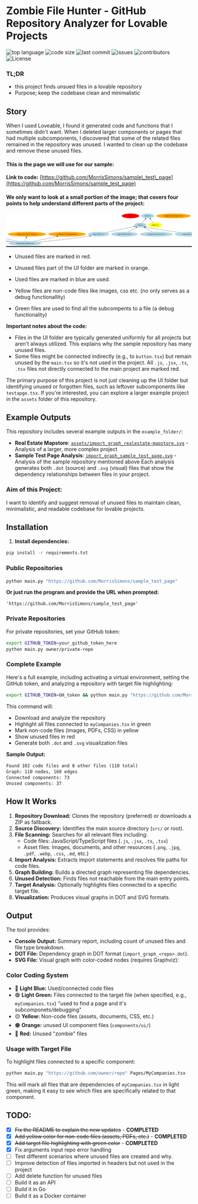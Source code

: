 # Zombie File Hunter - GitHub Repository Analyzer for Lovable Projects
![top language](https://img.shields.io/github/languages/top/gpt-null/template)
![code size](https://img.shields.io/github/languages/code-size/gpt-null/template)
![last commit](https://img.shields.io/github/last-commit/gpt-null/template)
![issues](https://img.shields.io/github/issues/gpt-null/template)
![contributors](https://img.shields.io/github/contributors/gpt-null/template)
![License](https://img.shields.io/github/license/gpt-null/template)

### TL;DR
- this project finds unsued files in a lovable repository
- Purpose; keep the codebase clean and minimalistic

## Story

When I used Loveable, I found it generated code and functions that I sometimes didn't want. When I deleted larger components or pages that had multiple subcomponents, I discovered that some of the related files remained in the repository was unused. I wanted to clean up the codebase and remove these unused files.

#### This is the page we will use for our sample:



**Link to code:** [https://github.com/MorrisSimons/sample\_test\_page](https://github.com/MorrisSimons/sample_test_page)



#### We only want to look at a small portion of the image; that covers four points to help understand different parts of the project:
![Dependency graph visualization showing used and unused files](assets/image.png)

* Unused files are marked in red.
* Unused files part of the UI folder are marked in orange.
* Used files are marked in blue are used.

* Yellow files are non-code files like images, css etc. (no only serves as a debug functionallity)
* Green files are used to find all the subcompents to a file (a debug functionality) 

**Important notes about the code:**
* Files in the UI folder are typically generated uniformly for all projects but aren't always utilized. This explains why the sample repository has many unused files.
* Some files might be connected indirectly (e.g., to `button.tsx`) but remain unused by the `main.tsx` so it's not used in the project. All `.js`, `.jsx`, `.ts`, `.tsx` files not directly connected to the main project are marked red.

The primary purpose of this project is not just cleaning up the UI folder but identifying unused or forgotten files, such as leftover subcomponents like `testapge.tsx`. If you're interested, you can explore a larger example project in the `assets` folder of this repository.

## Example Outputs

This repository includes several example outputs in the `example_folder/`:
- **Real Estate Mapstore**: [`assets/import_graph_realestate-mapstore.svg`](assets/import_graph_realestate-mapstore.svg) - Analysis of a larger, more complex project
- **Sample Test Page Analysis**: [`import_graph_sample_test_page.svg`](import_graph_sample_test_page.svg) - Analysis of the sample repository mentioned above
Each analysis generates both `.dot` (source) and `.svg` (visual) files that show the dependency relationships between files in your project.

### Aim of this Project:

I want to identify and suggest removal of unused files to maintain clean, minimalistic, and readable codebase for lovable projects.

## Installation

1. **Install dependencies:**

```bash
pip install -r requirements.txt
```

### Public Repositories

```bash
python main.py "https://github.com/MorrisSimons/sample_test_page"
```

**Or just run the program and provide the URL when prompted:**

```
'https://github.com/MorrisSimons/sample_test_page'
```

### Private Repositories

For private repositories, set your GitHub token:

```bash
export GITHUB_TOKEN=your_github_token_here
python main.py owner/private-repo
```

### Complete Example

Here's a full example, including activating a virtual environment, setting the GitHub token, and analyzing a repository with target file highlighting:

```bash
export GITHUB_TOKEN=GH_token && python main.py "https://github.com/MorrisSimons/realestate-mapstore" myCompanies.tsx
```

This command will:
- Download and analyze the repository
- Highlight all files connected to `myCompanies.tsx` in green
- Mark non-code files (images, PDFs, CSS) in yellow
- Show unused files in red
- Generate both `.dot` and `.svg` visualization files

**Sample Output:**
```
Found 102 code files and 8 other files (110 total)
Graph: 110 nodes, 160 edges
Connected components: 73
Unused components: 37
```

## How It Works

1. **Repository Download:** Clones the repository (preferred) or downloads a ZIP as fallback.
2. **Source Discovery:** Identifies the main source directory (`src/` or root).
3. **File Scanning:** Searches for all relevant files including:
   - Code files: JavaScript/TypeScript files (`.js`, `.jsx`, `.ts`, `.tsx`)
   - Asset files: Images, documents, and other resources (`.png`, `.jpg`, `.pdf`, `.webp`, `.css`, `.md`, etc.)
4. **Import Analysis:** Extracts import statements and resolves file paths for code files.
5. **Graph Building:** Builds a directed graph representing file dependencies.
6. **Unused Detection:** Finds files not reachable from the main entry points.
7. **Target Analysis:** Optionally highlights files connected to a specific target file.
8. **Visualization:** Produces visual graphs in DOT and SVG formats.

## Output

The tool provides:

* **Console Output:** Summary report, including count of unused files and file type breakdown.
* **DOT File:** Dependency graph in DOT format (`import_graph_<repo>.dot`).
* **SVG File:** Visual graph with color-coded nodes (requires Graphviz):

### Color Coding System
* 🔵 **Light Blue:** Used/connected code files
* 🟢 **Light Green:** Files connected to the target file (when specified, e.g., `myCompanies.tsx`) "used to find a page and it's subcomponets/debugging"
* 🟡 **Yellow:** Non-code files (assets, documents, CSS, etc.)
* 🟠 **Orange:** unused UI component files (`components/ui/`)
* 🔴 **Red:** Unused "zombie" files

### Usage with Target File

To highlight files connected to a specific component:

```bash
python main.py "https://github.com/owner/repo" Pages/MyCompanies.tsx
```

This will mark all files that are dependencies of `myCompanies.tsx` in light green, making it easy to see which files are specifically related to that component.

## TODO:
- [x] ~~Fix the README to explain the new updates~~ - **COMPLETED**
- [x] ~~Add yellow color for non-code files (assets, PDFs, etc.)~~ - **COMPLETED** 
- [x] ~~Add target file highlighting with green color~~ - **COMPLETED**
- [x] Fix arguments input repo error handling
- [ ] Test different scenarios where unused files are created and why.
- [ ] Improve detection of files imported in headers but not used in the project
- [ ] Add delete function for unused files
- [ ] Build it as an API
- [ ] Build it in Go
- [ ] Build it as a Docker container 
